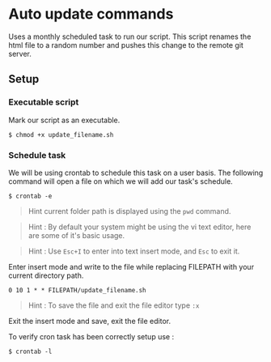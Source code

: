 # Auto update commands

Uses a monthly scheduled task to run our script. 
This script renames the html file to a random number and pushes this change to
the remote git server.

## Setup

### Executable script

Mark our script as an executable.
```
$ chmod +x update_filename.sh 
```

### Schedule task 

We will be using crontab to schedule this task on a user basis.
The following command will open a file on which we will add our task's 
schedule.
```
$ crontab -e
```

> Hint current folder path is displayed using the `pwd` command.

> Hint : By default your system might be using the vi text editor, here are
>        some of it's basic usage.

> Hint : Use `Esc+I` to enter into text insert mode, and `Esc` to exit it.

Enter insert mode and write to the file while replacing FILEPATH with your 
current directory path.
```
0 10 1 * * FILEPATH/update_filename.sh
```
> Hint : To save the file and exit the file editor type `:x`

Exit the insert mode and save, exit the file editor.

To verify cron task has been correctly setup use :
```
$ crontab -l 
```


